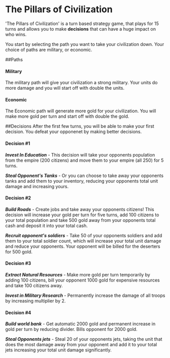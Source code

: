 # The Pillars of Civilization

'The Pillars of Civilization' is a turn based strategy game, that plays for 15 turns and allows you to make **decisions** that can have a huge impact on who wins. 

You start by selecting the path you want to take your civilization down. Your choice of paths are military, or economic.

##Paths

#### Military
The military path will give your civilization a strong military. Your units do more damage and you will start off with double the units.

#### Economic
The Economic path will generate more gold for your civilization. You will make more gold per turn and start off with double the gold. 

##Decisions
After the first few turns, you will be able to make your first decision. You defeat your opponenet by making better decisions. 

#### Decision #1
***Invest In Education*** - This decision will take your opponents population from the empire (200 citizens) and move them to your empire (all 250) for 5 turns.

***Steal Opponent's Tanks*** - Or you can choose to take away your opponents tanks and add them to your inventory, reducing your opponents total unit damage and increasing yours.

#### Decision #2
***Build Roads*** - Create jobs and take away your opponents citizens! This decision will increase your gold per turn for five turns, add 100 citizens to your total population and take 500 gold away from your opponents total cash and deposit it into your total cash.

***Recruit opponent's soldiers*** - Take 50 of your opponents soldiers and add them to your total soldier count, which will increase your total unit damage and reduce your opponents. Your opponent will be billed for the deserters for 500 gold.

#### Decision #3
***Extract Natural Resources*** - Make more gold per turn temporarily by adding 100 citizens, bill your opponent 1000 gold for expensive resources and take 100 citizens away.

***Invest in Military Research*** - Permanently increase the damage of all troops by increasing multiplier by 2.

#### Decision #4
***Build world bank*** - Get automatic 2000 gold and permanent increase in gold per turn by reducing divider. Bills opponent for 2000 gold. 

***Steal Opponents jets*** - Steal 20 of your opponents jets, taking the unit that does the most damage away from your opponent and add it to your total jets increasing your total unit damage significantly.

